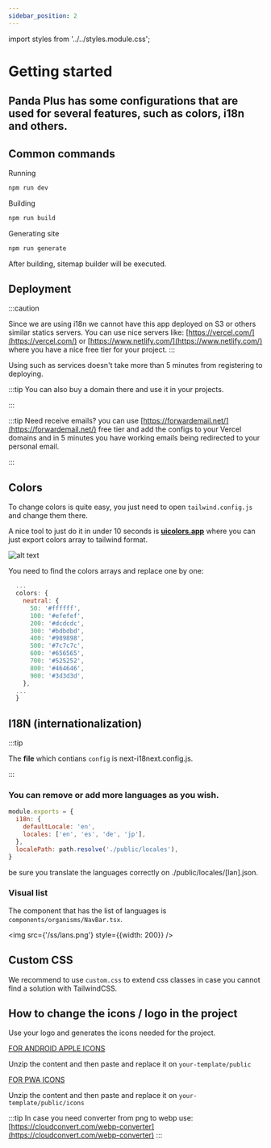 ```yaml
---
sidebar_position: 2
---
```


import styles from '../../styles.module.css';


# Getting started 

<h2>Panda Plus has some configurations that are used for several features, such as colors, i18n and others.</h2>

## Common commands 

Running

``` sh
npm run dev
```

Building

``` sh
npm run build 
```

Generating site

``` sh
npm run generate 
```

After building, sitemap builder will be executed.

## Deployment 

:::caution

Since we are using i18n we cannot have this app deployed on S3 or others similar statics servers. You can use nice servers like:
[https://vercel.com/](https://vercel.com/) or [https://www.netlify.com/](https://www.netlify.com/) where you have a nice free tier for your project.
:::

Using such as services doesn't take more than 5 minutes from registering to deploying. 

:::tip
You can also buy a domain there and use it in your projects.

:::

:::tip
Need receive emails? you can use [https://forwardemail.net/](https://forwardemail.net/) free tier and add the configs to your Vercel domains and in 5 minutes you have working emails being redirected to your personal email.

:::



## Colors

To change colors is quite easy, you just need to open `tailwind.config.js` and change them there.

A nice tool to just do it in under 10 seconds is **[uicolors.app](https://uicolors.app/create)** where you can just export colors array to tailwind format.

![alt text](/ss/colorgen.png)

You need to find the colors arrays and replace one by one:

``` javascript
  ...
  colors: {
    neutral: {
      50: '#ffffff',
      100: '#efefef',
      200: '#dcdcdc',
      300: '#bdbdbd',
      400: '#989898',
      500: '#7c7c7c',
      600: '#656565',
      700: '#525252',
      800: '#464646',
      900: '#3d3d3d',
    },
  ...
  }
```

## I18N (internationalization)

:::tip

The **file** which contians `config` is next-i18next.config.js.

:::

### You can remove or add more languages as you wish.

``` javascript
module.exports = {
  i18n: {
    defaultLocale: 'en',
    locales: ['en', 'es', 'de', 'jp'],
  },
  localePath: path.resolve('./public/locales'),
}

```
be sure you translate the languages correctly on ./public/locales/[lan].json.

### Visual list 

The component that has the list of languages is `components/organisms/NavBar.tsx`.

<img src={'/ss/lans.png'} style={{width: 200}} />

## Custom CSS

We recommend to use `custom.css` to extend css classes in case you cannot find a solution with TailwindCSS.

## How to change the icons / logo in the project

Use your logo and generates the icons needed for the project.

<div>
  <a href="https://favicon.io/favicon-converter/" title="apple-android favicon">FOR ANDROID APPLE ICONS</a> 
</div>

Unzip the content and then paste and replace it on `your-template/public`

<div>
  <a href="https://tools.crawlink.com/tools/pwa-icon-generator/" title="PWA icon generator">FOR PWA ICONS</a> 
</div>

Unzip the content and then paste and replace it on `your-template/public/icons`


:::tip
In case you need converter from png to webp use: [https://cloudconvert.com/webp-converter](https://cloudconvert.com/webp-converter)
:::


<head>
<meta property="og:title" content="Panda Plus"/>
<meta property="og:image" content="https://media.discordapp.net/attachments/1092919759911256125/1092920698198032545/1.png?width=588&height=588"/>
<meta property="og:description" content="If you have the Panda Plus template, this includes Panda Core (Free) and you have a landing page with multiple features, such as dark/light mode, i18n, sections and more."/>
<meta property="og:url" content="https://docu.blue-panda.dev/docs/category/-tutorial---plus"/>
</head>
